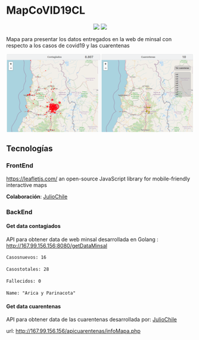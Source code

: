 # MapCoVID19CL 
<p align="center">
    <a href="https://github.com/Juargo/mapCovid19CL/graphs/contributors" alt="Contributors">
        <img src="https://img.shields.io/badge/contributors-2-green" /></a>
<img src="https://img.shields.io/badge/contributors-2-green" />  
</p>
Mapa para presentar los datos entregados en la web de minsal con respecto a los casos de covid19 y las cuarentenas

![mapa](./images/mapa.PNG )

## Tecnologías

### FrontEnd

https://leafletjs.com/ an open-source JavaScript library for mobile-friendly interactive maps

**Colaboración**: [JulioChile](https://github.com/juliochile)

### BackEnd

#### Get data contagiados
API para obtener data de web minsal desarrollada en Golang : http://167.99.156.156:8080/getDataMinsal

```​
Casosnuevos: 16
​​​​
Casostotales: 28
​​​​
Fallecidos: 0
​​​​
Name: "Arica y Parinacota"
```

#### Get data cuarentenas

API para obtener data de las cuarentenas desarrollada por: [JulioChile](https://github.com/juliochile/apicuarentenas)

url: http://167.99.156.156/apicuarentenas/infoMapa.php

